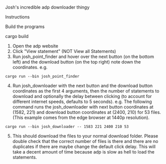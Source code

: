 Josh's incredible adp downloader thingy

Instructions

Build the programs

cargo build

1. Open the adp website
2. Click "View statement" (NOT View all Statements)
3. Run josh_point_finder and hover over the next button (on the bottom left) and the download button (on the top right) note down the coordinates.
e.g.

```
cargo run --bin josh_point_finder
```

4. Run josh_downloader with the next button and the download button coordinates as the first 4 arguments, then the number of statements to download and optionally the delay between clicking (to account for different internet speeds, defaults to 5 seconds).
e.g. The following command runs the josh_downloader with next button coordinates at (1582, 221) and download button coordinates at (2400, 210) for 53 files. (This example comes from the edge browser at 1440p resolution).

```
cargo run --bin josh_downloader -- 1583 221 2400 210 53
```

5. This should download the files to your normal download folder. Please double check that the correct number of files is there and there are no duplicates if there are maybe change the default click delay. This will take a decent amount of time because adp is slow as hell to load the statements.